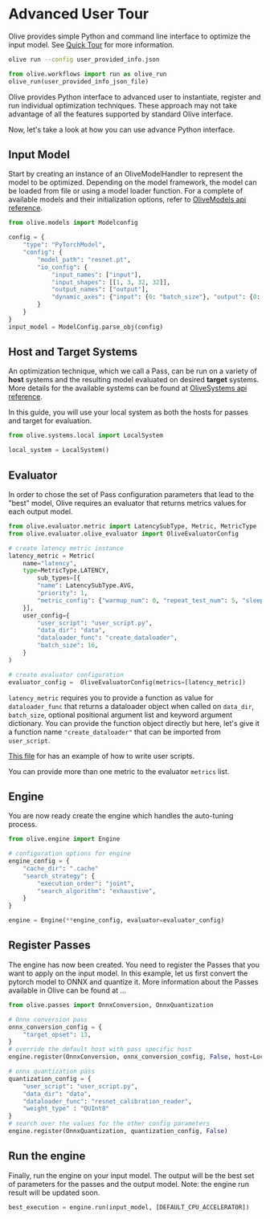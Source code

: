 # Advanced User Tour

Olive provides simple  Python and command line interface to optimize the input model. See [Quick Tour](../overview/quicktour.md) for more information.
```bash
olive run --config user_provided_info.json
```

```python
from olive.workflows import run as olive_run
olive_run(user_provided_info_json_file)
```

Olive provides Python interface to advanced user to instantiate, register and run individual optimization techniques. These
approach may not take advantage of all the features supported by standard Olive interface.

Now, let's take a look at how you can use advance Python interface.

## Input Model
Start by creating an instance of an OliveModelHandler to represent the model to be optimized. Depending on the model framework, the
model can be loaded from file or using a model loader function. For a complete of available models and their initialization options, refer to [OliveModels api reference](models).

```python
from olive.models import Modelconfig

config = {
    "type": "PyTorchModel",
    "config": {
        "model_path": "resnet.pt",
        "io_config": {
            "input_names": ["input"],
            "input_shapes": [[1, 3, 32, 32]],
            "output_names": ["output"],
            "dynamic_axes": {"input": {0: "batch_size"}, "output": {0: "batch_size"}},
        }
    }
}
input_model = ModelConfig.parse_obj(config)
```

## Host and Target Systems
An optimization technique, which we call a Pass, can be run on a variety of **host** systems and the resulting model evaluated
on desired **target** systems. More details for the available systems can be found at [OliveSystems api reference](systems).

In this guide, you will use your local system as both the hosts for passes and target for evaluation.

```python
from olive.systems.local import LocalSystem

local_system = LocalSystem()
```

## Evaluator
In order to chose the set of Pass configuration parameters that lead to the "best" model, Olive requires an evaluator that
returns metrics values for each output model.

```python
from olive.evaluator.metric import LatencySubType, Metric, MetricType
from olive.evaluator.olive_evaluator import OliveEvaluatorConfig

# create latency metric instance
latency_metric = Metric(
    name="latency",
    type=MetricType.LATENCY,
        sub_types=[{
        "name": LatencySubType.AVG,
        "priority": 1,
        "metric_config": {"warmup_num": 0, "repeat_test_num": 5, "sleep_num": 2},
    }],
    user_config={
        "user_script": "user_script.py",
        "data_dir": "data",
        "dataloader_func": "create_dataloader",
        "batch_size": 16,
    }
)

# create evaluator configuration
evaluator_config =  OliveEvaluatorConfig(metrics=[latency_metric])
```

`latency_metric` requires you to provide a function as value for `dataloader_func` that returns a dataloader object when called on `data_dir`, `batch_size`, optional positional argument list and keyword argument dictionary. You can provide the function object directly but here, let's give it a function name `"create_dataloader"` that can be imported from `user_script`.

[This file](https://github.com/microsoft/Olive/blob/main/examples/resnet/user_script.py) for
has an example of how to write user scripts.
<!-- Refer to [User Scripts and Script Dir]() for more details on how Olive handles user scripts. -->

You can provide more than one metric to the evaluator `metrics` list.

## Engine
You are now ready create the engine which handles the auto-tuning process.

```python
from olive.engine import Engine

# configuration options for engine
engine_config = {
    "cache_dir": ".cache"
    "search_strategy": {
        "execution_order": "joint",
        "search_algorithm": "exhaustive",
    }
}

engine = Engine(**engine_config, evaluator=evaluator_config)
```

## Register Passes
The engine has now been created. You need to register the Passes that you want to apply on the input model. In this example,
let us first convert the pytorch model to ONNX and quantize it. More information about the
Passes available in Olive can be found at ...

```python
from olive.passes import OnnxConversion, OnnxQuantization

# Onnx conversion pass
onnx_conversion_config = {
    "target_opset": 13,
}
# override the default host with pass specific host
engine.register(OnnxConversion, onnx_conversion_config, False, host=LocalSystem())

# onnx quantization pass
quantization_config = {
    "user_script": "user_script.py",
    "data_dir": "data",
    "dataloader_func": "resnet_calibration_reader",
    "weight_type" : "QUInt8"
}
# search over the values for the other config parameters
engine.register(OnnxQuantization, quantization_config, False)
```

## Run the engine
Finally, run the engine on your input model. The output will be the best set of parameters for the passes and the output
model. Note: the engine run result will be updated soon.

```python
best_execution = engine.run(input_model, [DEFAULT_CPU_ACCELERATOR])
```
